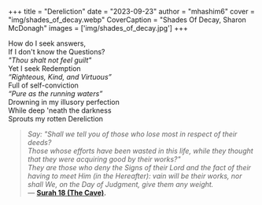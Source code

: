 +++
title = "Dereliction"
date = "2023-09-23"
author = "mhashim6"
cover = "img/shades_of_decay.webp"
CoverCaption = "Shades Of Decay, Sharon McDonagh"
images = ['img/shades_of_decay.jpg']
+++


How do I seek answers, \
If I don't know the Questions? \
*"Thou shalt not feel guilt"* \
Yet I seek Redemption \
*“Righteous, Kind, and Virtuous”* \
Full of self-conviction \
*“Pure as the running waters”* \
Drowning in my illusory perfection \
While deep 'neath the darkness \
Sprouts my rotten Dereliction 


> _Say: "Shall we tell you of those who lose most in respect of their deeds?_ \
> _Those whose efforts have been wasted in this life, while they thought that they were acquiring good by their works?"_ \
> _They are those who deny the Signs of their Lord and the fact of their having to meet Him (in the Hereafter): vain will be their works, nor shall We, on the Day of Judgment, give them any weight._ \
— __[Surah 18 (The Cave)](https://quran.com/18?startingVerse=103).__
